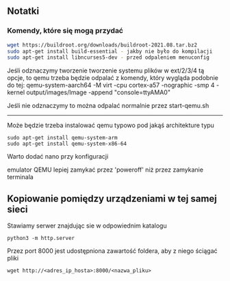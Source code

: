 ## Notatki

### Komendy, które się mogą przydać
```sh
wget https://buildroot.org/downloads/buildroot-2021.08.tar.bz2
sudo apt-get install build-essential - jakby nie było do kompilacji
sudo apt-get install libncurses5-dev - przed odpaleniem menuconfig
```

Jeśli odznaczymy tworzenie tworzenie systemu plików w ext/2/3/4 tą opcje, to qemu trzeba będzie odpalać z komendy, który wygląda podobnie do tej:
qemu-system-aarch64 -M virt -cpu cortex-a57 -nographic -smp 4 -kernel output/images/Image -append "console=ttyAMA0"

Jeśli nie odznaczymy to można odpalać normalnie przez start-qemu.sh

---

Może będzie trzeba instalować qemu typowo pod jakąś architekture typu
```
sudo apt-get install qemu-system-arm
sudo apt-get install qemu-system-x86-64
```

Warto dodać nano przy konfiguracji

emulator QEMU lepiej zamykać przez 'poweroff' niż przez zamykanie terminala

## Kopiowanie pomiędzy urządzeniami w tej samej sieci
Stawiamy serwer znajdując sie w odpowiednim katalogu
```
python3 -m http.server
```

Przez port 8000 jest udostępniona zawartość foldera, aby z niego ściągać pliki
```
wget http://<adres_ip_hosta>:8000/<nazwa_pliku>
```
